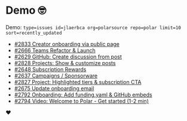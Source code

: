 # Demo 🤓

Demo: `type=issues id=jlaerbca org=polarsource repo=polar limit=10 sort=recently_updated`

<!-- POLAR type=issues id=jlaerbca org=polarsource repo=polar limit=10 sort=recently_updated -->

* [#2833 Creator onboarding via public page](https://github.com/polarsource/polar/issues/2833)
* [#2666 Teams Refactor & Launch](https://github.com/polarsource/polar/issues/2666)
* [#2629 GitHub: Create discussion from post](https://github.com/polarsource/polar/issues/2629)
* [#2828 Projects: Show & customize posts](https://github.com/polarsource/polar/issues/2828)
* [#2648 Subscription Rewards](https://github.com/polarsource/polar/issues/2648)
* [#2637 Campaigns / Sponsorware](https://github.com/polarsource/polar/issues/2637)
* [#2827 Project: Highlighted tiers & subscription CTA](https://github.com/polarsource/polar/issues/2827)
* [#2675 Update onboarding email](https://github.com/polarsource/polar/issues/2675)
* [#2792 Onboarding: Add funding.yaml & GitHub embeds](https://github.com/polarsource/polar/issues/2792)
* [#2794 Video: Welcome to Polar - Get started (1-2 min)](https://github.com/polarsource/polar/issues/2794)

<!-- POLAR-END id=jlaerbca -->

❤️